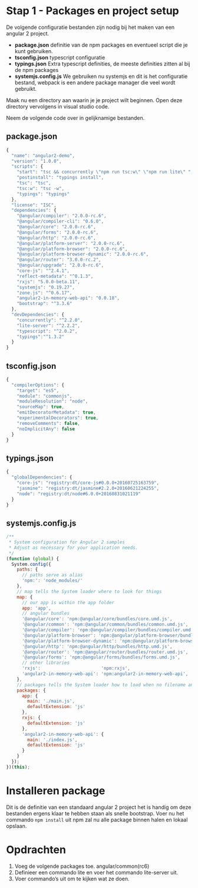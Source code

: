 # Stap 1 - Packages en project setup
De volgende configuratie bestanden zijn nodig bij het maken van een angular 2 project.

- **package.json** definitie van de npm packages en eventueel script die je kunt gebruiken.
- **tsconfig.json** typescript configuratie
- **typings.json** Extra typescript definities, de meeste definities zitten al bij de npm packages
- **systemjs.config.js** We gebruiken nu systemjs en dit is het configuratie bestand, webpack is een andere package manager die veel wordt gebruikt.

Maak nu een directory aan waarin je je project wilt beginnen. Open deze directory vervolgens in visual studio code.

Neem de volgende code over in gelijknamige bestanden.

## package.json

```javascript
{
  "name": "angular2-demo",
  "version": "1.0.0",
  "scripts": {
    "start": "tsc && concurrently \"npm run tsc:w\" \"npm run lite\" ",
    "postinstall": "typings install",
    "tsc": "tsc",
    "tsc:w": "tsc -w",
    "typings": "typings"
  },
  "license": "ISC",
  "dependencies": {
    "@angular/compiler": "2.0.0-rc.6",
    "@angular/compiler-cli": "0.6.0",
    "@angular/core": "2.0.0-rc.6",
    "@angular/forms": "2.0.0-rc.6",
    "@angular/http": "2.0.0-rc.6",
    "@angular/platform-server": "2.0.0-rc.6",
    "@angular/platform-browser": "2.0.0-rc.6",
    "@angular/platform-browser-dynamic": "2.0.0-rc.6",
    "@angular/router": "3.0.0-rc.2",
    "@angular/upgrade": "2.0.0-rc.6",
    "core-js": "^2.4.1",
    "reflect-metadata": "^0.1.3",
    "rxjs": "5.0.0-beta.11",
    "systemjs": "0.19.27",
    "zone.js": "^0.6.17",
    "angular2-in-memory-web-api": "0.0.18",
    "bootstrap": "^3.3.6"
  },
  "devDependencies": {
    "concurrently": "^2.2.0",
    "lite-server": "^2.2.2",
    "typescript": "^2.0.2",
    "typings":"^1.3.2"
  }
}
```

## tsconfig.json

```javascript
{
  "compilerOptions": {
    "target": "es5",
    "module": "commonjs",
    "moduleResolution": "node",
    "sourceMap": true,
    "emitDecoratorMetadata": true,
    "experimentalDecorators": true,
    "removeComments": false,
    "noImplicitAny": false
  }
}
```

## typings.json

```javascript
{
  "globalDependencies": {
    "core-js": "registry:dt/core-js#0.0.0+20160725163759",
    "jasmine": "registry:dt/jasmine#2.2.0+20160621224255",
    "node": "registry:dt/node#6.0.0+20160831021119"
  }
}
```

## systemjs.config.js

```javascript
/**
 * System configuration for Angular 2 samples
 * Adjust as necessary for your application needs.
 */
(function (global) {
  System.config({
    paths: {
      // paths serve as alias
      'npm:': 'node_modules/'
    },
    // map tells the System loader where to look for things
    map: {
      // our app is within the app folder
      app: 'app',
      // angular bundles
      '@angular/core': 'npm:@angular/core/bundles/core.umd.js',
      '@angular/common': 'npm:@angular/common/bundles/common.umd.js',
      '@angular/compiler': 'npm:@angular/compiler/bundles/compiler.umd.js',
      '@angular/platform-browser': 'npm:@angular/platform-browser/bundles/platform-browser.umd.js',
      '@angular/platform-browser-dynamic': 'npm:@angular/platform-browser-dynamic/bundles/platform-browser-dynamic.umd.js',
      '@angular/http': 'npm:@angular/http/bundles/http.umd.js',
      '@angular/router': 'npm:@angular/router/bundles/router.umd.js',
      '@angular/forms': 'npm:@angular/forms/bundles/forms.umd.js',
      // other libraries
      'rxjs':                       'npm:rxjs',
      'angular2-in-memory-web-api': 'npm:angular2-in-memory-web-api',
    },
    // packages tells the System loader how to load when no filename and/or no extension
    packages: {
      app: {
        main: './main.js',
        defaultExtension: 'js'
      },
      rxjs: {
        defaultExtension: 'js'
      },
      'angular2-in-memory-web-api': {
        main: './index.js',
        defaultExtension: 'js'
      }
    }
  });
})(this);
```

# Installeren package
Dit is de definitie van een standaard angular 2 project het is handig om deze bestanden ergens klaar te hebben staan als snelle bootstrap.
Voer nu het commando `npm install` uit npm zal nu alle package binnen halen en lokaal opslaan.

# Opdrachten
1. Voeg de volgende packages toe. angular/common(rc6)
2. Definieer een commando lite en voer het commando lite-server uit.
3. Voer commando’s uit om te kijken wat ze doen.
